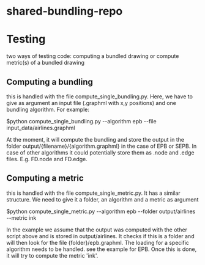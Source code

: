 # shared-bundling-repo

# Testing

two ways of testing code: computing a bundled drawing or compute metric(s) of a bundled drawing

## Computing a bundling

this is handled with the file compute_single_bundling.py. Here, we have to give as argument an input file (.graphml with x,y positions) and one bundling algorithm. For example:

$python compute_single_bundling.py --algorithm epb --file input_data/airlines.graphml

At the moment, it will compute the bundling and store the output in the folder output/{filename}/{algorithm.graphml} in the case of EPB or SEPB. In case of other algorithms it could potentially store them as .node and .edge files. E.g. FD.node and FD.edge.

## Computing a metric

this is handled with the file compute_single_metric.py. It has a similar structure. We need to give it a folder, an algorithm and a metric as argument

$python compute_single_metric.py --algorithm epb --folder output/airlines --metric ink

In the example we assume that the output was computed with the other script above and is stored in output/airlines. It checks if this is a folder and will then look for the file {folder}/epb.graphml. The loading for a specific algorithm needs to be handled. see the example for EPB. Once this is done, it will try to compute the metric 'ink'.